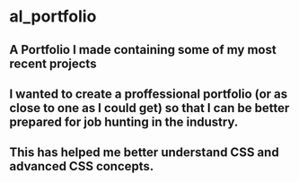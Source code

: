 # al_portfolio

## A Portfolio I made containing some of my most recent projects

## I wanted to create a proffessional portfolio (or as close to one as I could get) so that I can be better prepared for job hunting in the industry.

## This has helped me better understand CSS and advanced CSS concepts.
